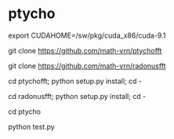 # ptycho

export CUDAHOME=/sw/pkg/cuda_x86/cuda-9.1

git clone https://github.com/math-vrn/ptychofft

git clone https://github.com/math-vrn/radonusfft

cd ptychofft; python setup.py install; cd - 

cd radonusfft; python setup.py install; cd - 

cd ptycho

python test.py